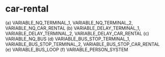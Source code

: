 # car-rental

(a) VARIABLE_NQ_TERMINAL_1, VARIABLE_NQ_TERMINAL_2, VARIABLE_NQ_CAR_RENTAL
(b) VARIABLE_DELAY_TERMINAL_1, VARIABLE_DELAY_TERMINAL_2, VARIABLE_DELAY_CAR_RENTAL
(c) VARIABLE_NQ_BUS
(d) VARIABLE_BUS_STOP_TERMINAL_1, VARIABLE_BUS_STOP_TERMINAL_2, VARIABLE_BUS_STOP_CAR_RENTAL
(e) VARIABLE_BUS_LOOP
(f) VARIABLE_PERSON_SYSTEM
